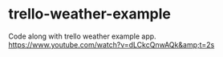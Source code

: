 # trello-weather-example
Code along with trello weather example app. https://www.youtube.com/watch?v=dLCkcQnwAQk&amp;t=2s
